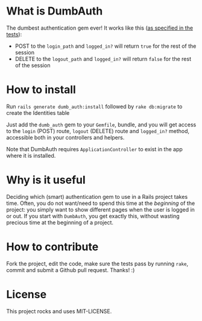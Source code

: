 What is DumbAuth
==================

The dumbest authentication gem ever! It works like this ([as specified in the tests](test/controllers/sessions_controller_test.rb)):

* POST to the `login_path` and `logged_in?` will return `true` for the rest of the session
* DELETE to the `logout_path` and `logged_in?` will return `false` for the rest of the session

How to install
==============

Run `rails generate dumb_auth:install` followed by `rake db:migrate` to create the Identities table

Just add the `dumb_auth` gem to your `Gemfile`, bundle, and you will get access to the `login` (POST) route, `logout` (DELETE) route and `logged_in?` method, accessible both in your controllers and helpers.

Note that DumbAuth requires `ApplicationController` to exist in the app where it is installed.

Why is it useful
================

Deciding which (smart) authentication gem to use in a Rails project takes time.
Often, you do not want/need to spend this time at the *beginning* of the project: you simply want to show different pages when the user is logged in or out.
If you start with `DumbAuth`, you get exactly this, without wasting precious time at the beginning of a project.

How to contribute
=================

Fork the project, edit the code, make sure the tests pass by running `rake`, commit and submit a Github pull request.
Thanks! :)

License
=======
This project rocks and uses MIT-LICENSE.